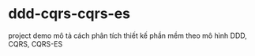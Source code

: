 # ddd-cqrs-cqrs-es
project demo mô tả cách phân tích thiết kế phần mềm theo  mô  hình DDD, CQRS, CQRS-ES
